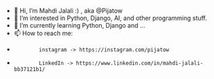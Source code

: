 - 👋 Hi, I’m Mahdi Jalali :) , aka @Pijatow
- 👀 I’m interested in Python, Django, AI, and other programming stuff.
- 🌱 I’m currently learning Python, Django and ...
- 📫 How to reach me: 
-             instagram -> https://instagram.com/pijatow
-             LinkedIn -> https://www.linkedin.com/in/mahdi-jalali-bb37121b1/
